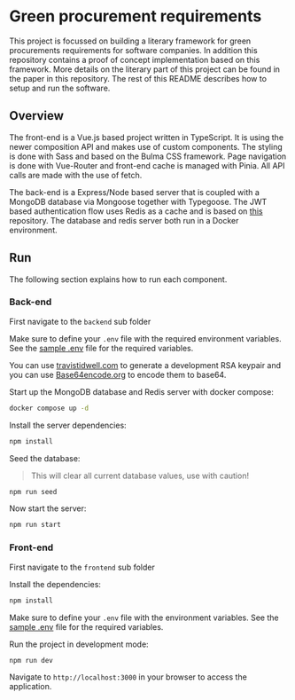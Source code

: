 # Green procurement requirements

This project is focussed on building a literary framework for green procurements requirements for software companies. In addition this repository contains a proof of concept implementation based on this framework. More details on the literary part of this project can be found in the paper in this repository. The rest of this README describes how to setup and run the software.

## Overview

The front-end is a Vue.js based project written in TypeScript. It is using the newer composition API and makes use of custom components. The styling is done with Sass and based on the Bulma CSS framework. Page navigation is done with Vue-Router and front-end cache is managed with Pinia. All API calls are made with the use of fetch.

The back-end is a Express/Node based server that is coupled with a MongoDB database via Mongoose together with Typegoose. The JWT based authentication flow uses Redis as a cache and is based on [this](https://github.com/wpcodevo/jwt_authentication_authorization_node/tree/Access_Token) repository. The database and redis server both run in a Docker environment.

## Run

The following section explains how to run each component.

### Back-end

First navigate to the `backend` sub folder

Make sure to define your `.env` file with the required environment variables. See the [sample .env](./backend/.env.sample) file for the required variables.

You can use [travistidwell.com](https://travistidwell.com/jsencrypt/demo/) to generate a development RSA keypair and you can use [Base64encode.org](https://www.base64encode.org/) to encode them to base64.

Start up the MongoDB database and Redis server with docker compose:

```bash
docker compose up -d
```

Install the server dependencies:

```bash
npm install
```

Seed the database:

> This will clear all current database values, use with caution!

```bash
npm run seed
```

Now start the server:

```bash
npm run start
```

### Front-end

First navigate to the `frontend` sub folder

Install the dependencies:

```bash
npm install
```

Make sure to define your `.env` file with the environment variables. See the [sample .env](./frontend/.env.sample) file for the required variables.

Run the project in development mode:

```bash
npm run dev
```

Navigate to `http://localhost:3000` in your browser to access the application.
